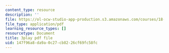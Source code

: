 ```yaml
---
content_type: resource
description: ''
file: https://ol-ocw-studio-app-production.s3.amazonaws.com/courses/18-03sc-differential-equations-fall-2011/147f96a8da9a0c27cb8226cf69fc58fc_3ejfkMHr_DE.pdf
file_type: application/pdf
learning_resource_types: []
resourcetype: Document
title: 3play pdf file
uid: 147f96a8-da9a-0c27-cb82-26cf69fc58fc
---
```

